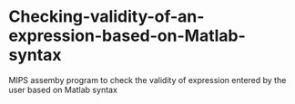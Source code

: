 # Checking-validity-of-an-expression-based-on-Matlab-syntax
MIPS assemby program to check the validity of expression entered by the user based on Matlab syntax
